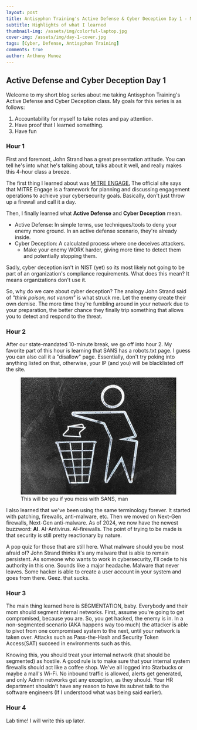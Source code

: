 ```yaml
---
layout: post
title: Antisyphon Training's Active Defense & Cyber Deception Day 1 - My Thoughts 
subtitle: Highlights of what I learned
thumbnail-img: /assets/img/colorful-laptop.jpg
cover-img: /assets/img/day-1-cover.jpg
tags: [Cyber, Defense, Antisyphon Training]
comments: true
author: Anthony Munoz
---
```


## Active Defense and Cyber Deception Day 1

Welcome to my short blog series about me taking Antisyphon Training's Active Defense and Cyber Deception class. My goals for this series is as follows:

1. Accountability for myself to take notes and pay attention.
2. Have proof that I learned something.
3. Have fun

### Hour 1

First and foremost, John Strand has a great presentation attitude. You can tell he's into what he's talking about, talks about it well, and really makes this 4-hour class a breeze.

The first thing I learned about was <a href="https://engage.mitre.org" target="_blank"> MITRE ENGAGE.</a> The official site says that MITRE Engage is a framework for planning and discussing engagement operations to achieve your cybersecurity goals. Basically, don't just throw up a firewall and call it a day.

Then, I finally learned what **Active Defense** and **Cyber Deception** mean.

- Active Defense: In simple terms, use techniques/tools to deny your enemy more ground. In an active defense scenario, they're already inside.
- Cyber Deception: A calculated process where one deceives attackers.
  - Make your enemy WORK harder, giving more time to detect them and potentially stopping them.

Sadly, cyber deception isn't in NIST (yet) so its most likely not going to be part of an organization's compliance requirements. What does this mean? It means organizations don't use it.

So, why do we care about cyber deception? The analogy John Strand said of *"think poison, not venom"* is what struck me. Let the enemy create their own demise. The more time they're fumbling around in your network due to your preparation, the better chance they finally trip something that allows you to detect and respond to the threat.

### Hour 2

After our state-mandated 10-minute break, we go off into hour 2. My favorite part of this hour is learning that SANS has a robots.txt page. I guess you can also call it a "disallow" page. Essentially, don't try poking into anything listed on that, otherwise, your IP (and you) will be blacklisted off the site.

<figure>
  <img src="/assets/img/trash-throw-day-1.jpg" alt="Trash Symbol sign">
  <figcaption>This will be you if you mess with SANS, man</figcaption>
</figure>

I also learned that we've been using the same terminology forever. It started with patching, firewalls, anti-malware, etc. Then we moved on Next-Gen firewalls, Next-Gen anti-malware. As of 2024, we now have the newest buzzword: **AI**. AI-Antivirus. AI-firewalls. The point of trying to be made is that security is still pretty reactionary by nature.

A pop quiz for those that are still here. What malware should you be most afraid of? John Strand thinks it's any malware that is able to remain persistent. As someone who wants to work in cybersecurity, I'll cede to his authority in this one. Sounds like a major headache. Malware that never leaves. Some hacker is able to create a user account in your system and goes from there. Geez. that sucks.

### Hour 3

The main thing learned here is SEGMENTATION, baby. Everybody and their mom should segment internal networks. First, assume you're going to get compromised, because you are. So, you get hacked, the enemy is in. In a non-segmented scenario (AKA happens way too much) the attacker is able to pivot from one compromised system to the next, until your network is taken over. Attacks such as Pass-the-Hash and Security Token Access(SAT) succeed in environments such as this.

Knowing this, you should treat your internal network (that should be segmented) as hostile. A good rule is to make sure that your internal system firewalls should act like a coffee shop. We've all logged into Starbucks or maybe a mall's Wi-Fi. No inbound traffic is allowed, alerts get generated, and only Admin networks get any exception, as they should. Your HR department shouldn't have any reason to have its subnet talk to the software engineers (If I understood what was being said earlier).

### Hour 4

Lab time! I will write this up later. 